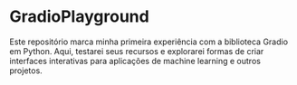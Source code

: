 # GradioPlayground
Este repositório marca minha primeira experiência com a biblioteca Gradio em Python. Aqui, testarei seus recursos e explorarei formas de criar interfaces interativas para aplicações de machine learning e outros projetos. 
